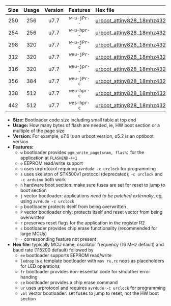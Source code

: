 |Size|Usage|Version|Features|Hex file|
|:-:|:-:|:-:|:-:|:--|
|250|256|u7.7|`w-u-jPr--`|[urboot_attiny828_18mhz432_460800bps_lednop_ur_vbl.hex](https://raw.githubusercontent.com/stefanrueger/urboot.hex/main/mcus/attiny828/fcpu_18mhz432/460800_bps/urboot_attiny828_18mhz432_460800bps_lednop_ur_vbl.hex)|
|254|256|u7.7|`w-u-hpr--`|[urboot_attiny828_18mhz432_460800bps_lednop_fr_ur.hex](https://raw.githubusercontent.com/stefanrueger/urboot.hex/main/mcus/attiny828/fcpu_18mhz432/460800_bps/urboot_attiny828_18mhz432_460800bps_lednop_fr_ur.hex)|
|298|320|u7.7|`w-u-jPr-c`|[urboot_attiny828_18mhz432_460800bps_lednop_fr_ce_ur_vbl.hex](https://raw.githubusercontent.com/stefanrueger/urboot.hex/main/mcus/attiny828/fcpu_18mhz432/460800_bps/urboot_attiny828_18mhz432_460800bps_lednop_fr_ce_ur_vbl.hex)|
|312|320|u7.7|`weu-jPr--`|[urboot_attiny828_18mhz432_460800bps_ee_lednop_ur_vbl.hex](https://raw.githubusercontent.com/stefanrueger/urboot.hex/main/mcus/attiny828/fcpu_18mhz432/460800_bps/urboot_attiny828_18mhz432_460800bps_ee_lednop_ur_vbl.hex)|
|316|320|u7.7|`weu-jpr--`|[urboot_attiny828_18mhz432_460800bps_ee_lednop_fr_ur_vbl.hex](https://raw.githubusercontent.com/stefanrueger/urboot.hex/main/mcus/attiny828/fcpu_18mhz432/460800_bps/urboot_attiny828_18mhz432_460800bps_ee_lednop_fr_ur_vbl.hex)|
|356|384|u7.7|`weu-jPr-c`|[urboot_attiny828_18mhz432_460800bps_ee_lednop_fr_ce_ur_vbl.hex](https://raw.githubusercontent.com/stefanrueger/urboot.hex/main/mcus/attiny828/fcpu_18mhz432/460800_bps/urboot_attiny828_18mhz432_460800bps_ee_lednop_fr_ce_ur_vbl.hex)|
|338|512|u7.7|`weu-hpr-c`|[urboot_attiny828_18mhz432_460800bps_ee_lednop_fr_ce_ur.hex](https://raw.githubusercontent.com/stefanrueger/urboot.hex/main/mcus/attiny828/fcpu_18mhz432/460800_bps/urboot_attiny828_18mhz432_460800bps_ee_lednop_fr_ce_ur.hex)|
|442|512|u7.7|`wes-hpr-c`|[urboot_attiny828_18mhz432_460800bps_ee_lednop_fr_ce.hex](https://raw.githubusercontent.com/stefanrueger/urboot.hex/main/mcus/attiny828/fcpu_18mhz432/460800_bps/urboot_attiny828_18mhz432_460800bps_ee_lednop_fr_ce.hex)|

- **Size:** Bootloader code size including small table at top end
- **Usage:** How many bytes of flash are needed, ie, HW boot section or a multiple of the page size
- **Version:** For example, u7.6 is an urboot version, o5.2 is an optiboot version
- **Features:**
  + `w` bootloader provides `pgm_write_page(sram, flash)` for the application at `FLASHEND-4+1`
  + `e` EEPROM read/write support
  + `u` uses urprotocol requiring `avrdude -c urclock` for programming
  + `s` uses skeleton of STK500v1 protocol (deprecated); `-c urclock` and `-c arduino` both work
  + `h` hardware boot section: make sure fuses are set for reset to jump to boot section
  + `j` vector bootloader: applications *need to be patched externally*, eg, using `avrdude -c urclock`
  + `p` bootloader protects itself from being overwritten
  + `P` vector bootloader only: protects itself and reset vector from being overwritten
  + `r` preserves reset flags for the application in the register R2
  + `c` bootloader provides chip erase functionality (recommended for large MCUs)
  + `-` corresponding feature not present
- **Hex file:** typically MCU name, oscillator frequency (16 MHz default) and baud rate (115200 default) followed by
  + `ee` bootloader supports EEPROM read/write
  + `lednop` is a template bootloader with `mov rx,rx` nops as placeholders for LED operations
  + `fr` bootloader provides non-essential code for smoother error handing
  + `ce` bootloader provides a chip erase command
  + `ur` uses urprotocol and requires `avrdude -c urclock` for programming
  + `vbl` vector bootloader: set fuses to jump to reset, not the HW boot section

